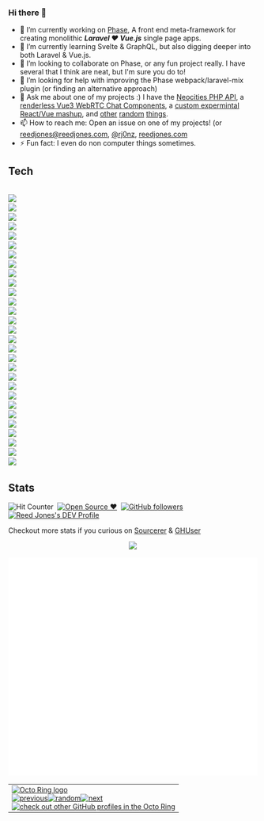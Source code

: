 ### Hi there 👋

- 🔭 I’m currently working on [Phase](https://phased.dev/), A front end meta-framework for creating monolithic _**Laravel ❤️ Vue.js**_ single page apps.
- 🌱 I’m currently learning Svelte & GraphQL, but also digging deeper into both Laravel & Vue.js.
- 👯 I’m looking to collaborate on Phase, or any fun project really. I have several that I think are neat, but I'm sure you do to!
- 🤔 I’m looking for help with improving the Phase webpack/laravel-mix plugin (or finding an alternative approach)
- 💬 Ask me about one of my projects :) I have the [Neocities PHP API](https://github.com/reed-jones/Neocities-php), a [renderless Vue3 WebRTC Chat Components](https://github.com/reed-jones/courant), a [custom expermintal React/Vue mashup](https://github.com/reed-jones/reedacted), and [other](https://github.com/reed-jones/v-marked) [random](https://github.com/reed-jones/minesweeper_js) [things](https://github.com/reed-jones/hatchet).
- 📫 How to reach me: Open an issue on one of my projects! (or [reedjones@reedjones.com](mailto:reedjones@reedjones.com), [@rj0nz](https://twitter.com/rj0nz), [reedjones.com](https://www.reedjones.com/)
- ⚡ Fun fact: I even do non computer things sometimes.


## Tech
<code>
<img height="50" src="https://www.vectorlogo.zone/logos/laravel/laravel-ar21.svg">
<img height="50" src="https://www.vectorlogo.zone/logos/expressjs/expressjs-ar21.svg">
<img height="50" src="https://www.vectorlogo.zone/logos/koajs/koajs-ar21.svg">
<img height="50" src="https://www.vectorlogo.zone/logos/nodejs/nodejs-horizontal.svg">
<img height="50" src="https://www.vectorlogo.zone/logos/php/php-horizontal.svg">
<img height="50" src="https://www.vectorlogo.zone/logos/javascript/javascript-horizontal.svg">
<img height="50" src="https://www.vectorlogo.zone/logos/socketio/socketio-ar21.svg">
<img height="50" src="https://www.vectorlogo.zone/logos/redis/redis-ar21.svg">
<img height="50" src="https://www.vectorlogo.zone/logos/postgresql/postgresql-ar21.svg">
<img height="50" src="https://www.vectorlogo.zone/logos/mysql/mysql-ar21.svg">
<img height="50" src="https://www.vectorlogo.zone/logos/github/github-ar21.svg">
<img height="50" src="https://www.vectorlogo.zone/logos/getpostman/getpostman-ar21.svg">
<img height="50" src="https://www.vectorlogo.zone/logos/git-scm/git-scm-ar21.svg">
<img height="50" src="https://www.vectorlogo.zone/logos/linux/linux-ar21.svg">
<img height="50" src="https://www.vectorlogo.zone/logos/ubuntu/ubuntu-ar21.svg">
<img height="50" src="https://www.vectorlogo.zone/logos/gnu_bash/gnu_bash-ar21.svg">
<img height="50" src="https://www.vectorlogo.zone/logos/nginx/nginx-ar21.svg">
<img height="50" src="https://www.vectorlogo.zone/logos/reactjs/reactjs-ar21.svg">
<img height="50" src="https://www.vectorlogo.zone/logos/pugjs/pugjs-ar21.svg">
<img height="50" src="https://www.vectorlogo.zone/logos/yarnpkg/yarnpkg-ar21.svg">
<img height="50" src="https://www.vectorlogo.zone/logos/npmjs/npmjs-ar21.svg">
<img height="50" src="https://www.vectorlogo.zone/logos/sass-lang/sass-lang-ar21.svg">
<img height="50" src="https://www.vectorlogo.zone/logos/docker/docker-ar21.svg">
<img height="50" src="https://www.vectorlogo.zone/logos/hasuraio/hasuraio-ar21.svg">
<img height="50" src="https://www.vectorlogo.zone/logos/digitalocean/digitalocean-ar21.svg">
<img height="50" src="https://www.vectorlogo.zone/logos/linode/linode-ar21.svg">
<img height="50" src="https://www.vectorlogo.zone/logos/zeit/zeit-ar21.svg">
<img height="50" src="https://www.vectorlogo.zone/logos/js_webpack/js_webpack-ar21.svg">
<img height="50" src="https://www.vectorlogo.zone/logos/netlify/netlify-ar21.svg">
</code>

## Stats 
![Hit Counter](https://visitor-badge.laobi.icu/badge?page_id=reed-jones.reed-jones)&nbsp;
[![Open Source ❤️](https://badgen.net/badge/Open%20Source%20/%E2%9D%A4/blue?icon=github)](https://github.com/reed-jones/phase/)&nbsp;
[![GitHub followers](https://img.shields.io/github/followers/reed-jones.svg?style=social&label=Follow&maxAge=2592000)](https://github.com/reed-jones?tab=followers)&nbsp;
<a href="https://dev.to/reedjones"><img src="https://d2fltix0v2e0sb.cloudfront.net/dev-badge.svg" alt="Reed Jones's DEV Profile" height="22" width="22"></a>


Checkout more stats if you curious on [Sourcerer](https://sourcerer.io/reed-jones) & [GHUser](https://ghuser.io/reed-jones)




<p align="center"><img src="https://j0nz-github-stats.vercel.app/api?username=reed-jones&show_icons=true&line_height=30" /></p>

<p align="center"><img src="https://raw.githubusercontent.com/reed-jones/reed-jones/master/images/reed-jones-1x.svg" /></p>

<table><tbody><tr><td><a href="https://octo-ring.com/"><img src="https://octo-ring.com/static/img/widget/top.png" width="99%" alt="Octo Ring logo" align="top"></a><br><a href="https://octo-ring.com/p/reed-jones/prev"><img src="https://octo-ring.com/static/img/widget/prev.png" width="33%" alt="previous" align="top" title="previous profile"></a><a href="https://octo-ring.com/p/reed-jones/random"><img src="https://octo-ring.com/static/img/widget/random.png" width="33%" alt="random" align="top" title="random profile"></a><a href="https://octo-ring.com/p/reed-jones/next"><img src="https://octo-ring.com/static/img/widget/next.png" width="33%" alt="next" align="top" title="next profile"></a><br><a href="https://octo-ring.com/"><img src="https://octo-ring.com/static/img/widget/bottom.png" width="99%" alt="check out other GitHub profiles in the Octo Ring" align="top"></a></td></tr></tbody></table>

<!-- Dark mode -->
<!-- ![Reed's stats](https://github-readme-stats.vercel.app/api?username=reed-jones&show_icons=true&line_height=30&title_color=fff&icon_color=79ff97&text_color=9f9f9f&bg_color=151515) -->
